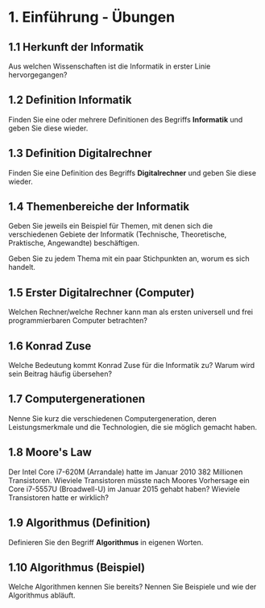 # 1. Einführung - Übungen

<!-- Chapter: 1 -->


## 1.1 Herkunft der Informatik
Aus welchen Wissenschaften ist die Informatik in erster Linie hervorgegangen?


## 1.2 Definition Informatik
Finden Sie eine oder mehrere Definitionen des Begriffs __Informatik__ und geben Sie diese wieder.


## 1.3 Definition Digitalrechner
Finden Sie eine Definition des Begriffs __Digitalrechner__ und geben Sie diese wieder.


## 1.4 Themenbereiche der Informatik
Geben Sie jeweils ein Beispiel für Themen, mit denen sich die verschiedenen Gebiete der Informatik (Technische, Theoretische, Praktische, Angewandte) beschäftigen.

Geben Sie zu jedem Thema mit ein paar Stichpunkten an, worum es sich handelt.


## 1.5 Erster Digitalrechner (Computer)
Welchen Rechner/welche Rechner kann man als ersten universell und frei programmierbaren Computer betrachten?


## 1.6 Konrad Zuse
Welche Bedeutung kommt Konrad Zuse für die Informatik zu? Warum wird sein Beitrag häufig übersehen?


## 1.7 Computergenerationen
Nenne Sie kurz die verschiedenen Computergeneration, deren Leistungsmerkmale und die Technologien, die sie möglich gemacht haben.


## 1.8 Moore's Law
Der Intel Core i7-620M (Arrandale) hatte im Januar 2010 382 Millionen Transistoren. Wieviele Transistoren müsste nach Moores Vorhersage ein Core i7-5557U (Broadwell-U) im Januar 2015 gehabt haben? Wieviele Transistoren hatte er wirklich?


## 1.9 Algorithmus (Definition)
Definieren Sie den Begriff __Algorithmus__ in eigenen Worten.


## 1.10 Algorithmus (Beispiel)
Welche Algorithmen kennen Sie bereits? Nennen Sie Beispiele und wie der Algorithmus abläuft.


